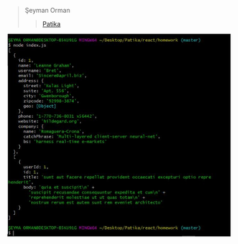 > Şeyman Orman
> > [Patika](https://app.patika.dev/paths)

![react-homework-1](https://github.com/Seyma13/react-homework-1/blob/main/Ekran%20Al%C4%B1nt%C4%B1s%C4%B1.JPG)